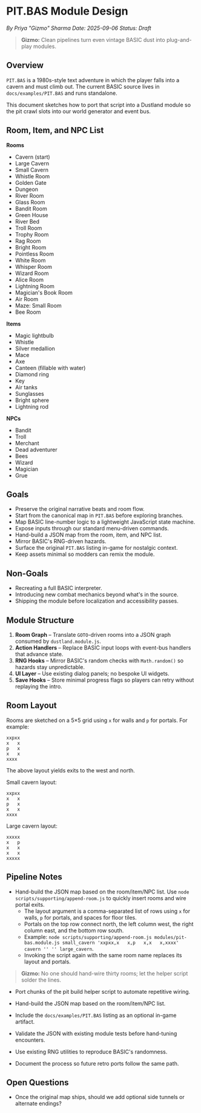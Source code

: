 # PIT.BAS Module Design

*By Priya "Gizmo" Sharma*
*Date: 2025-09-06*
*Status: Draft*

> **Gizmo:** Clean pipelines turn even vintage BASIC dust into plug-and-play modules.

## Overview
`PIT.BAS` is a 1980s-style text adventure in which the player falls into a cavern and must climb out. The current BASIC source lives in `docs/examples/PIT.BAS` and runs standalone.

This document sketches how to port that script into a Dustland module so the pit crawl slots into our world generator and event bus.

## Room, Item, and NPC List

**Rooms**
- Cavern (start)
- Large Cavern
- Small Cavern
- Whistle Room
- Golden Gate
- Dungeon
- River Room
- Glass Room
- Bandit Room
- Green House
- River Bed
- Troll Room
- Trophy Room
- Rag Room
- Bright Room
- Pointless Room
- White Room
- Whisper Room
- Wizard Room
- Alice Room
- Lightning Room
- Magician's Book Room
- Air Room
- Maze: Small Room
- Bee Room

**Items**
- Magic lightbulb
- Whistle
- Silver medallion
- Mace
- Axe
- Canteen (fillable with water)
- Diamond ring
- Key
- Air tanks
- Sunglasses
- Bright sphere
- Lightning rod

**NPCs**
- Bandit
- Troll
- Merchant
- Dead adventurer
- Bees
- Wizard
- Magician
- Grue

## Goals
- Preserve the original narrative beats and room flow.
- Start from the canonical map in `PIT.BAS` before exploring branches.
- Map BASIC line-number logic to a lightweight JavaScript state machine.
- Expose inputs through our standard menu-driven commands.
- Hand-build a JSON map from the room, item, and NPC list.
- Mirror BASIC's RNG-driven hazards.
- Surface the original `PIT.BAS` listing in-game for nostalgic context.
- Keep assets minimal so modders can remix the module.

## Non-Goals
- Recreating a full BASIC interpreter.
- Introducing new combat mechanics beyond what's in the source.
- Shipping the module before localization and accessibility passes.

## Module Structure
1. **Room Graph** – Translate `GOTO`-driven rooms into a JSON graph consumed by `dustland.module.js`.
2. **Action Handlers** – Replace BASIC input loops with event-bus handlers that advance state.
3. **RNG Hooks** – Mirror BASIC's random checks with `Math.random()` so hazards stay unpredictable.
4. **UI Layer** – Use existing dialog panels; no bespoke UI widgets.
5. **Save Hooks** – Store minimal progress flags so players can retry without replaying the intro.

## Room Layout
Rooms are sketched on a 5×5 grid using `x` for walls and `p` for portals. For example:

```
xxpxx
x   x
p   x
x   x
xxxx
```

The above layout yields exits to the west and north.

Small cavern layout:

```
xxpxx
x   x
p   x
x   x
xxxx
```

Large cavern layout:

```
xxxxx
x   p
x   x
x   x
xxxxx
```

## Pipeline Notes
 - Hand-build the JSON map based on the room/item/NPC list. Use `node scripts/supporting/append-room.js` to quickly insert rooms and wire portal exits.
   - The layout argument is a comma-separated list of rows using `x` for walls, `p` for portals, and spaces for floor tiles.
   - Portals on the top row connect north, the left column west, the right column east, and the bottom row south.
   - Example: `node scripts/supporting/append-room.js modules/pit-bas.module.js small_cavern 'xxpxx,x   x,p   x,x   x,xxxx' cavern '' '' large_cavern`.
   - Invoking the script again with the same room name replaces its layout and portals.

> **Gizmo:** No one should hand-wire thirty rooms; let the helper script solder the lines.
 - Port chunks of the pit build helper script to automate repetitive wiring.
 - Hand-build the JSON map based on the room/item/NPC list.

- Include the `docs/examples/PIT.BAS` listing as an optional in-game artifact.
- Validate the JSON with existing module tests before hand-tuning encounters.
- Use existing RNG utilities to reproduce BASIC's randomness.
- Document the process so future retro ports follow the same path.

## Open Questions
- Once the original map ships, should we add optional side tunnels or alternate endings?

